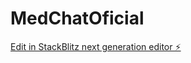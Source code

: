 # MedChatOficial

[Edit in StackBlitz next generation editor ⚡️](https://stackblitz.com/~/github.com/WelCode99/MedChatOficial)
